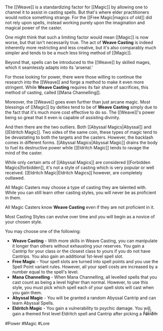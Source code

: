 The [[Weave]] is a standardizing factor for [[Magic]] by allowing one to channel it to assist in casting spells. But that's where elder practitioners would notice something strange. For the [[Free Magic|magics of old]] did not rely upon spells, instead working purely upon the imagination and magical power of the caster.

One might think that such a limiting factor would mean [[Magic]] is now worse, but that isn't necessarily true. The act of **Weave Casting** is indeed inherently more restricting and less creative, but it's also comparably much simpler and tends to be a much less tiring method of [[Magic]].

Beyond that, spells can be introduced to the [[Weave]] by skilled mages, which it seamlessly adapts into its 'arsenal.' 

For those looking for power, there were those willing to continue the research into the [[Weave]] and forge a method to make it even more stringent. While **Weave Casting** requires its fair share of sacrifices, this method of casting, called [[Mana Channelling]].

Moreover, the [[Weave]] goes even further than just arcane magic. Most blessings of [[Magic]] by deities tend to be of **Weave Casting** simply due to the fact that it's much more cost effective to do so. The [[Weave]]'s power being so great that it even is capable of assisting divinity.

And then there are the two outliers. Both [[Abyssal Magics|Abyssal]] and [[Eldritch Magic]]. Two sides of the same coin, these types of magic tend to be devastating to both the targets and the casters. However, the backlash comes in different forms. [[Abyssal Magics|Abyssal Magic]] drains the body to fuel its destructive power while [[Eldritch Magic]] tends to ravage the mind of the caster. 

While only certain arts of [[Abyssal Magics]] are considered [[Forbidden Magics|forbidden]], it's not a style of casting which is very popular or well received. [[Eldritch Magic|Eldritch Magics]] however, are completely outlawed.

All Magic Casters may choose a type of casting they are talented with. While you can still learn other casting styles, you will never be as proficient in them.

All Magic Casters know **Weave Casting** even if they are not proficient in it.

Most Casting Styles can evolve over time and you will begin as a novice of your chosen style.

You may choose one of the following:
- **Weave Casting** - With more skills in Weave Casting, you can manipulate it longer than others without exhausting your reserves. You gain a Cantrip for your class or the closest class to yours if you do not have Cantrips. You also gain an additional 1st-level spell slot.
- **Free Magic** - Your spell slots are turned into spell points and you use the Spell Point variant rules. However, all your spell costs are increased by a number equal to the spell's level.
- **Mana Channelling** - When Mana Channelling, all levelled spells that you cast count as being a level higher than normal. However, to use this style, you must pick which spell each of your spell slots will cast when you gain them.
- **Abyssal Magic** - You will be granted a random Abyssal Cantrip and can learn Abyssal Spells.
- **Eldritch Magic** - You gain a vulnerability to psychic damage. You will gain a themed first level Eldritch spell and Cantrip after picking a P̴̆̒a̷͛̇ẗ̴́́r̴̈́̈́o̸͌̄n̶̑̕.

#Power #Magic #Lore
